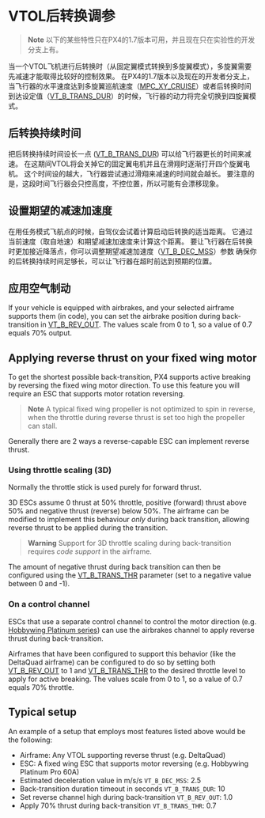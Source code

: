# VTOL后转换调参

> **Note** 以下的某些特性只在PX4的1.7版本可用，并且现在只在实验性的开发分支上有。

当一个VTOL飞机进行后转换时（从固定翼模式转换到多旋翼模式），多旋翼需要先减速才能取得比较好的控制效果。 在PX4的1.7版本以及现在的开发者分支上，当飞行器的水平速度达到多旋翼巡航速度（[MPC_XY_CRUISE](../advanced_config/parameter_reference.md#MPC_XY_CRUISE)）或者后转换时间到达设定值（[VT_B_TRANS_DUR](../advanced_config/parameter_reference.md#VT_B_TRANS_DUR)）的时候，飞行器的动力将完全切换到四旋翼模式。

## 后转换持续时间

把后转换持续时间设长一点 ([VT_B_TRANS_DUR](../advanced_config/parameter_reference.md#VT_B_TRANS_DUR)) 可以给飞行器更长的时间来减速。 在这期间VTOL将会关掉它的固定翼电机并且在滑翔时逐渐打开四个旋翼电机。 这个时间设的越大，飞行器尝试通过滑翔来减速的时间就会越长。 要注意的是，这段时间飞行器会只控高度，不控位置，所以可能有会漂移现象。

## 设置期望的减速加速度

在用任务模式飞航点的时候，自驾仪会试着计算启动后转换的适当距离。 它通过当前速度（取自地速）和期望减速加速度来计算这个距离。 要让飞行器在后转换时更加接近降落点，你可以调整期望减速加速度（[VT_B_DEC_MSS](../advanced_config/parameter_reference.md#VT_B_DEC_MSS)）参数 确保你的后转换持续时间足够长，可以让飞行器在超时前达到预期的位置。

## 应用空气制动

If your vehicle is equipped with airbrakes, and your selected airframe supports them (in code), you can set the airbrake position during back-transition in [VT_B_REV_OUT](../advanced_config/parameter_reference.md#VT_B_REV_OUT). The values scale from 0 to 1, so a value of 0.7 equals 70% output.

## Applying reverse thrust on your fixed wing motor

To get the shortest possible back-transition, PX4 supports active breaking by reversing the fixed wing motor direction. To use this feature you will require an ESC that supports motor rotation reversing.

> **Note** A typical fixed wing propeller is not optimized to spin in reverse, when the throttle during reverse thrust is set too high the propeller can stall.

Generally there are 2 ways a reverse-capable ESC can implement reverse thrust.

### Using throttle scaling (3D)

Normally the throttle stick is used purely for forward thrust.

3D ESCs assume 0 thrust at 50% throttle, positive (forward) thrust above 50% and negative thrust (reverse) below 50%. The airframe can be modified to implement this behaviour *only* during back transition, allowing reverse thrust to be applied during the transition.

> **Warning** Support for 3D throttle scaling during back-transition requires *code support* in the airframe.

The amount of negative thrust during back transition can then be configured using the [VT_B_TRANS_THR](../advanced_config/parameter_reference.md#VT_B_TRANS_THR) parameter (set to a negative value between 0 and -1).

### On a control channel

ESCs that use a separate control channel to control the motor direction (e.g. [Hobbywing Platinum series](http://www.hobbywing.com/category.php?id=44&filter_attr=6345.6346)) can use the airbrakes channel to apply reverse thrust during back-transition.

Airframes that have been configured to support this behavior (like the DeltaQuad airframe) can be configured to do so by setting both [VT_B_REV_OUT](../advanced_config/parameter_reference.md#VT_B_REV_OUT) to 1 and [VT_B_TRANS_THR](../advanced_config/parameter_reference.md#VT_B_TRANS_THR) to the desired throttle level to apply for active breaking. The values scale from 0 to 1, so a value of 0.7 equals 70% throttle.

## Typical setup

An example of a setup that employs most features listed above would be the following:

- Airframe: Any VTOL supporting reverse thrust (e.g. DeltaQuad)
- ESC: A fixed wing ESC that supports motor reversing (e.g. Hobbywing Platinum Pro 60A)
- Estimated deceleration value in m/s/s `VT_B_DEC_MSS`: 2.5
- Back-transition duration timeout in seconds `VT_B_TRANS_DUR`: 10
- Set reverse channel high during back-transition `VT_B_REV_OUT`: 1.0
- Apply 70% thrust during back-transition `VT_B_TRANS_THR`: 0.7